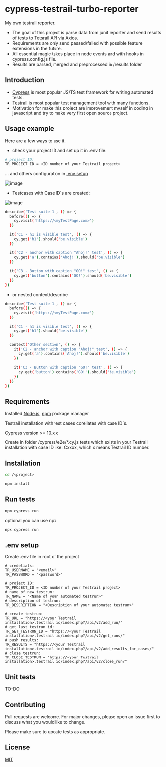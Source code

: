 # cypress-testrail-turbo-reporter
My own testrail reporter.

- The goal of this project is parse data from junit reporter and send results of tests to Tetsrail API via Axios.
- Requirements are only send passed/failed with possible feature extensions in the future.
- All essential magic takes place in node events and with hooks in cypress.config.js file.
- Results are parsed, merged and preprocessed in /results folder

## Introduction

- [Cypress](https://www.cypress.io/) is most popular JS/TS test framework for writing automated tests. 
- [Testrail](https://www.testrail.com/) is most popular test management tool with many functions.
- Motivation for make this project are improvement myself in coding in javascript and try to make very first open source project.

## Usage example

Here are a few ways to use it.

- check your project ID and set up it in .env file:

```bash
# project ID: 
TR_PROJECT_ID = <ID number of your Testrail project>
```

... and others configuration in [.env setup](https://github.com/miroslavkadidlo/cypress-testrail-turbo-reporter/blob/main/README.md#env-setup)

![image](https://github.com/miroslavkadidlo/cypress-testrail-turbo-reporter/assets/16743203/76f57a5f-b20d-4eb3-9441-6294f7185e17)

- Testcases with Case ID´s are created:

![image](https://github.com/miroslavkadidlo/cypress-testrail-turbo-reporter/assets/16743203/6703a57c-afae-45cb-a79e-7d7529c95cda)

```bash
describe('Test suite 1', () => {
  before(() => {
    cy.visit('https://<myTestPage.com>')
  })

  it('C1 - h1 is visible test', () => {
    cy.get('h1').should('be.visible')
  })

  it('C2 - anchor with caption "Ahoj!" test', () => {
    cy.get('a').contains('Ahoj!').should('be.visible')
  })

  it('C3 - Button with caption "GO!" test', () => {
    cy.get('button').contains('GO!').should('be.visible')
  })
})
```

- or nested context/describe

```bash
describe('Test suite 1', () => {
  before(() => {
    cy.visit('https://<myTestPage.com>')
  })

  it('C1 - h1 is visible test', () => {
    cy.get('h1').should('be.visible')
  })

  context('Other section', () => {
    it('C2 - anchor with caption "Ahoj!" test', () => {
      cy.get('a').contains('Ahoj!').should('be.visible')
    })

    it('C3 - Button with caption "GO!" test', () => {
      cy.get('button').contains('GO!').should('be.visible')
    })
  })
})
```

## Requirements

Installed [Node.js](https://nodejs.org), [npm](https://npmjs.com) package manager

Testrail installation with test cases corellates with case ID´s.

Cypress version >= 10.x.x

Create in folder /cypress/e2e/*.cy.js tests which exists in your Testrail installation with case ID like: Cxxxx, which x means Testrail ID number.

## Installation

```bash
cd /<project>

npm install
```

## Run tests

```bash
npm cypress run
```

optional you can use npx

```bash
npx cypress run
```

## .env setup

Create .env file in root of the project

```
# credetials: 
TR_USERNAME = "<email>"
TR_PASSWORD = "<password>"

# project ID: 
TR_PROJECT_ID = <ID number of your Testrail project>
# name of new testrun:
TR_NAME = "<Name of your automated testrun>"
# description of testrun:
TR_DESCRIPTION = "<Description of your automated testrun>"

# create testrun:
TR_URL = "https://<your Testrail installation>.testrail.io/index.php?/api/v2/add_run/"
# get last testrun id:
TR_GET_TESTRUN_ID = "https://<your Testrail installation>.testrail.io/index.php?/api/v2/get_runs/"
# push results: 
TR_RESULTS = "https://<your Testrail installation>.testrail.io/index.php?/api/v2/add_results_for_cases/"
# close testrun: 
TR_CLOSE_TESTRUN = "https://<your Testrail installation>.testrail.io/index.php?/api/v2/close_run/"
```

## Unit tests
TO-DO

## Contributing

Pull requests are welcome. For major changes, please open an issue first
to discuss what you would like to change.

Please make sure to update tests as appropriate.

## License

[MIT](https://choosealicense.com/licenses/mit/)
